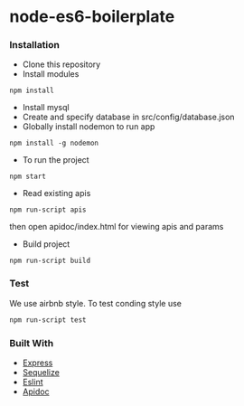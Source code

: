 # node-es6-boilerplate

### Installation

* Clone this repository
* Install modules
```
npm install
```
* Install mysql
* Create and specify database in src/config/database.json   
* Globally install nodemon to run app
```
npm install -g nodemon
```
* To run the project
```
npm start
````
* Read existing apis
```
npm run-script apis
````
  then open apidoc/index.html for viewing apis and params
* Build project
```
npm run-script build
```


### Test 
 We use airbnb style. To test conding style use
 ```sh
 npm run-script test
 ```
 

### Built With
* [Express](http://expressjs.com/)
* [Sequelize](http://docs.sequelizejs.com/en/v3/)
* [Eslint](http://eslint.org/)
* [Apidoc](http://apidocjs.com/)
